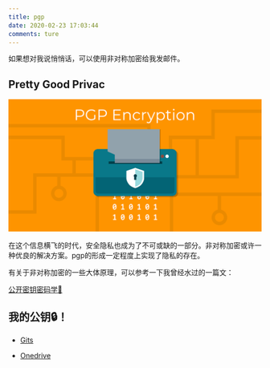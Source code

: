 ```yaml
---
title: pgp
date: 2020-02-23 17:03:44
comments: ture
---
```


<div class="markdown-body">

如果想对我说悄悄话，可以使用非对称加密给我发邮件。

## Pretty Good Privac

![pgp](../images/pgp/pgp.png)

在这个信息横飞的时代，安全隐私也成为了不可或缺的一部分。非对称加密或许一种优良的解决方案。pgp的形成一定程度上实现了隐私的存在。

有关于非对称加密的一些大体原理，可以参考一下我曾经水过的一篇文：

[公开密钥密码学🔑 ](/defect/public-key-cryptgraphy.html)

## 我的公钥🔒！

* [Gits](https://gist.github.com/DefectingCat/d76be64d0da465e026eb7f17e126df39)

* [Onedrive](https://1drv.ms/u/s!ArC4gW7Dc7wWhd5PD8R_o6Mmhp2LxA?e=Ivpa8X)

</div>